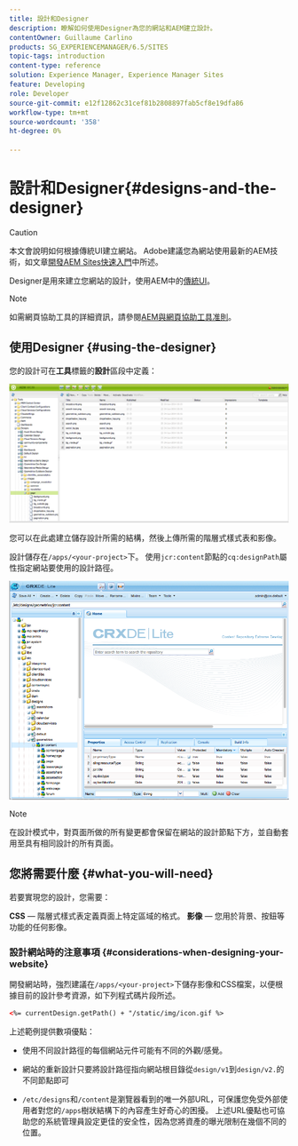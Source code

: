 ```yaml
---
title: 設計和Designer
description: 瞭解如何使用Designer為您的網站和AEM建立設計。
contentOwner: Guillaume Carlino
products: SG_EXPERIENCEMANAGER/6.5/SITES
topic-tags: introduction
content-type: reference
solution: Experience Manager, Experience Manager Sites
feature: Developing
role: Developer
source-git-commit: e12f12862c31cef81b2808897fab5cf8e19dfa86
workflow-type: tm+mt
source-wordcount: '358'
ht-degree: 0%

---
```


# 設計和Designer{#designs-and-the-designer}

>[!CAUTION]
>
>本文會說明如何根據傳統UI建立網站。 Adobe建議您為網站使用最新的AEM技術，如文章[開發AEM Sites快速入門](/help/sites-developing/getting-started.md)中所述。

Designer是用來建立您網站的設計，使用AEM中的[傳統UI](/help/sites-classic-ui-authoring/classicui.md)。

>[!NOTE]
>
>如需網頁協助工具的詳細資訊，請參閱[AEM與網頁協助工具准則](/help/managing/web-accessibility.md)。

## 使用Designer {#using-the-designer}

您的設計可在&#x200B;**工具**&#x200B;標籤的&#x200B;**設計**&#x200B;區段中定義：

![screen_shot_2012-02-01at30237pm](assets/screen_shot_2012-02-01at30237pm.png)

您可以在此處建立儲存設計所需的結構，然後上傳所需的階層式樣式表和影像。

設計儲存在`/apps/<your-project>`下。 使用`jcr:content`節點的`cq:designPath`屬性指定網站要使用的設計路徑。

![chlimage_1-74](assets/chlimage_1-74a.png)

>[!NOTE]
>
>在設計模式中，對頁面所做的所有變更都會保留在網站的設計節點下方，並自動套用至具有相同設計的所有頁面。

## 您將需要什麼 {#what-you-will-need}

若要實現您的設計，您需要：

**CSS** — 階層式樣式表定義頁面上特定區域的格式。
**影像** — 您用於背景、按鈕等功能的任何影像。

### 設計網站時的注意事項 {#considerations-when-designing-your-website}

開發網站時，強烈建議在`/apps/<your-project>`下儲存影像和CSS檔案，以便根據目前的設計參考資源，如下列程式碼片段所述。

```xml
<%= currentDesign.getPath() + "/static/img/icon.gif %>
```

上述範例提供數項優點：

* 使用不同設計路徑的每個網站元件可能有不同的外觀/感覺。
* 網站的重新設計只要將設計路徑指向網站根目錄從`design/v1`到`design/v2.`的不同節點即可

* `/etc/designs`和`/content`是瀏覽器看到的唯一外部URL，可保護您免受外部使用者對您的`/apps`樹狀結構下的內容產生好奇心的困擾。 上述URL優點也可協助您的系統管理員設定更佳的安全性，因為您將資產的曝光限制在幾個不同的位置。
